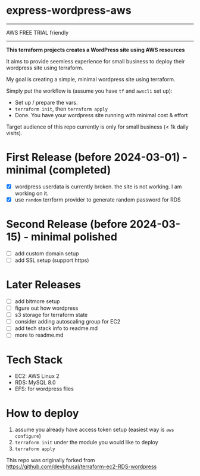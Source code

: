 # express-wordpress-aws

---

AWS FREE TRIAL friendly

---

**This terraform projects creates a WordPress site using AWS resources**

It aims to provide seemless experience for small business to deploy their wordpress site using terraform.

My goal is creating a simple, minimal wordpress site using terraform.

Simply put the workflow is (assume you have `tf` and `awscli` set up):

- Set up / prepare the vars.
- `terraform init`, then `terraform apply`
- Done. You have your wordpress site running with minimal cost & effort

Target audience of this repo currently is only for small business (< 1k daily visits).

# First Release (before 2024-03-01) - minimal (completed)

- [x] wordpress userdata is currently broken. the site is not working. I am working on it.
- [x] use `random` terrform provider to generate random password for RDS

# Second Release (before 2024-03-15) - minimal polished

- [ ] add custom domain setup
- [ ] add SSL setup (support https)

# Later Releases

- [ ] add bitmore setup
- [ ] figure out how wordpress
- [ ] s3 storage for terraform state
- [ ] consider adding autoscaling group for EC2
- [ ] add tech stack info to readme.md
- [ ] more to readme.md

# Tech Stack

- EC2: AWS Linux 2
- RDS: MySQL 8.0
- EFS: for wordpress files

# How to deploy

1. assume you already have access token setup (easiest way is `aws configure`)
2. `terraform init` under the module you would like to deploy
3. `terraform apply`

This repo was originally forked from https://github.com/devbhusal/terraform-ec2-RDS-wordpress
